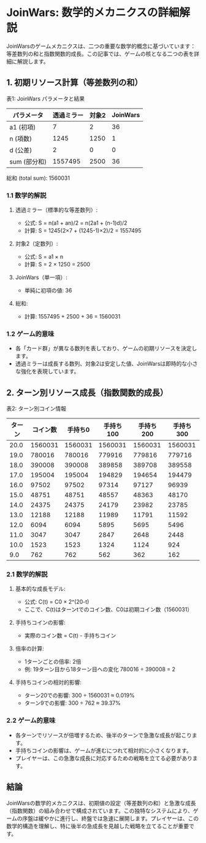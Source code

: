 # JoinWars: 数学的メカニクスの詳細解説

JoinWarsのゲームメカニクスは、二つの重要な数学的概念に基づいています：等差数列の和と指数関数的成長。この記事では、ゲームの核となる二つの表を詳細に解説します。

## 1. 初期リソース計算（等差数列の和）

表1: JoinWars パラメータと結果

| パラメータ     | 透過ミラー | 対象2 | JoinWars |
|----------------|------------|-------|----------|
| a1 (初項)      | 7          | 2     | 36       |
| n (項数)       | 1245       | 1250  | 1        |
| d (公差)       | 2          | 0     | 0        |
| sum (部分和)   | 1557495    | 2500  | 36       |

総和 (total sum): 1560031

### 1.1 数学的解説

1. 透過ミラー（標準的な等差数列）:
   - 公式: S = n(a1 + an)/2 = n(2a1 + (n-1)d)/2
   - 計算: S = 1245(2×7 + (1245-1)×2)/2 = 1557495

2. 対象2（定数列）:
   - 公式: S = a1 × n
   - 計算: S = 2 × 1250 = 2500

3. JoinWars（単一項）:
   - 単純に初項の値: 36

4. 総和:
   - 計算: 1557495 + 2500 + 36 = 1560031

### 1.2 ゲーム的意味

- 各「カード群」が異なる数列を表しており、ゲームの初期リソースを決定します。
- 透過ミラーは成長する数列、対象2は安定した値、JoinWarsは即時的な小さな強化を表現しています。

## 2. ターン別リソース成長（指数関数的成長）

表2: ターン別コイン情報

| ターン | コイン数 | 手持ち0 | 手持ち100 | 手持ち200 | 手持ち300 |
|--------|----------|---------|-----------|-----------|-----------|
| 20.0   | 1560031  | 1560031 | 1560031   | 1560031   | 1560031   |
| 19.0   | 780016   | 780016  | 779916    | 779816    | 779716    |
| 18.0   | 390008   | 390008  | 389858    | 389708    | 389558    |
| 17.0   | 195004   | 195004  | 194829    | 194654    | 194479    |
| 16.0   | 97502    | 97502   | 97314     | 97127     | 96939     |
| 15.0   | 48751    | 48751   | 48557     | 48363     | 48170     |
| 14.0   | 24375    | 24375   | 24179     | 23982     | 23785     |
| 13.0   | 12188    | 12188   | 11989     | 11791     | 11592     |
| 12.0   | 6094     | 6094    | 5895      | 5695      | 5496      |
| 11.0   | 3047     | 3047    | 2847      | 2648      | 2448      |
| 10.0   | 1523     | 1523    | 1324      | 1124      | 924       |
| 9.0    | 762      | 762     | 562       | 362       | 162       |

### 2.1 数学的解説

1. 基本的な成長モデル:
   - 公式: C(t) = C0 × 2^(20-t)
   - ここで、C(t)はターンtでのコイン数、C0は初期コイン数（1560031）

2. 手持ちコインの影響:
   - 実際のコイン数 = C(t) - 手持ちコイン

3. 倍率の計算:
   - 1ターンごとの倍率: 2倍
   - 例: 19ターン目から18ターン目への変化
     780016 ÷ 390008 = 2

4. 手持ちコインの相対的影響:
   - ターン20での影響: 300 ÷ 1560031 ≈ 0.019%
   - ターン9での影響: 300 ÷ 762 ≈ 39.37%

### 2.2 ゲーム的意味

- 各ターンでリソースが倍増するため、後半のターンで急激な成長が起こります。
- 手持ちコインの影響は、ゲームが進むにつれて相対的に小さくなります。
- プレイヤーは、この急激な成長に対応するための戦略を立てる必要があります。

## 結論

JoinWarsの数学的メカニクスは、初期値の設定（等差数列の和）と急激な成長（指数関数）の組み合わせで構成されています。この独特なシステムにより、ゲームの序盤は緩やかに進行し、終盤では急速に展開します。プレイヤーは、この数学的構造を理解し、特に後半の急成長を見越した戦略を立てることが重要です。
